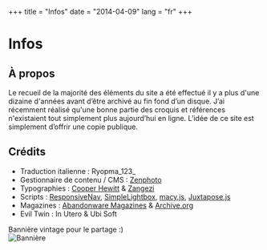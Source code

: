 +++
title = "Infos"
date = "2014-04-09"
lang = "fr"
+++

# Infos

## À propos

Le recueil de la majorité des éléments du site a été effectué il y a plus d'une dizaine d'années avant d’être archivé au fin fond d’un disque. J’ai récemment réalisé qu'une bonne partie des croquis et références n'existaient tout simplement plus aujourd’hui en ligne. L’idée de ce site est simplement d’offrir une copie publique.

## Crédits

- Traduction italienne : Ryopma_123_
- Gestionnaire de contenu / CMS : [Zenphoto](https://www.zenphoto.org/)
- Typographies : [Cooper Hewitt](https://www.cooperhewitt.org/open-source-at-cooper-hewitt/cooper-hewitt-the-typeface-by-chester-jenkins/) & [Zangezi](https://futurefonts.xyz/daria-petrova/zangezi)
- Scripts : [ResponsiveNav](http://responsive-nav.com/), [SimpleLightbox](https://simplelightbox.com/), [macy.js](https://github.com/bigbite/macy.js), [Juxtapose.js](https://juxtapose.knightlab.com/)
- Magazines : [Abandonware Magazines](https://abandonware-magazines.org/) & [Archive.org](https://archive.org/)
- Evil Twin : In Utero & Ubi Soft

Bannière vintage pour le partage :)  
![Bannière](evil_twin_archives_ban_88x31.gif)